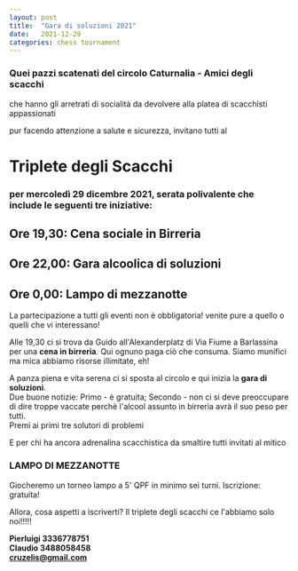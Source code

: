 ```yaml
---
layout: post
title:  "Gara di soluzioni 2021"
date:   2021-12-29
categories: chess tournament
---
```

  
### Quei pazzi scatenati del circolo Caturnalia - Amici degli scacchi  

che hanno gli arretrati di socialità da devolvere alla platea di scacchisti appassionati  

pur facendo attenzione a salute e sicurezza, invitano tutti al  

# Triplete degli Scacchi

### per mercoledì 29 dicembre 2021, serata polivalente che include le seguenti tre iniziative:

## Ore 19,30: Cena sociale in Birreria

## Ore 22,00: Gara alcoolica di soluzioni

## Ore 0,00: Lampo di mezzanotte

La partecipazione a tutti gli eventi non è obbligatoria! venite pure a quello o quelli che vi interessano!  

Alle 19,30 ci si trova da Guido all'Alexanderplatz di Via Fiume a Barlassina per una **cena in birreria**. Qui ognuno paga ciò che consuma. Siamo munifici ma mica abbiamo risorse illimitate, eh!  

A panza piena e vita serena ci si sposta al circolo e qui inizia la **gara di soluzioni**.  
Due buone notizie: Primo - è gratuita; Secondo - non ci si deve preoccupare di dire troppe vaccate perchè l'alcool assunto in birreria avrà il suo peso per tutti.  
Premi ai primi tre solutori di problemi  

E per chi ha ancora adrenalina scacchistica da smaltire tutti invitati al mitico  

### LAMPO DI MEZZANOTTE

Giocheremo un torneo lampo a 5' QPF in minimo sei turni. Iscrizione: gratuita!  

Allora, cosa aspetti a iscriverti? Il triplete degli scacchi ce l'abbiamo solo noi!!!!!  

**Pierluigi 3336778751  
Claudio 3488058458  
cruzelis@gmail.com**

